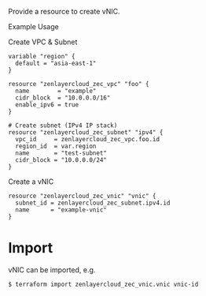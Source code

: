 Provide a resource to create vNIC.

Example Usage

Create VPC & Subnet

```hcl
variable "region" {
  default = "asia-east-1"
}

resource "zenlayercloud_zec_vpc" "foo" {
  name        = "example"
  cidr_block  = "10.0.0.0/16"
  enable_ipv6 = true
}

# Create subnet (IPv4 IP stack)
resource "zenlayercloud_zec_subnet" "ipv4" {
  vpc_id     = zenlayercloud_zec_vpc.foo.id
  region_id  = var.region
  name       = "test-subnet"
  cidr_block = "10.0.0.0/24"
}

```

Create a vNIC

```hcl
resource "zenlayercloud_zec_vnic" "vnic" {
  subnet_id = zenlayercloud_zec_subnet.ipv4.id
  name      = "example-vnic"
}
```

# Import

vNIC can be imported, e.g.

```
$ terraform import zenlayercloud_zec_vnic.vnic vnic-id
```
